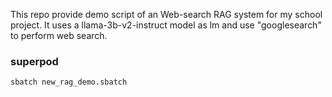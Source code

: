 This repo provide demo script of an Web-search RAG system for my school project. It uses a llama-3b-v2-instruct model as lm and use "googlesearch" to perform web search. 


### superpod

```
sbatch new_rag_demo.sbatch 
```

